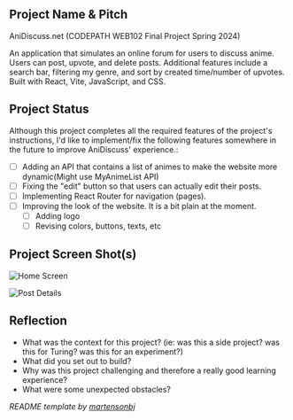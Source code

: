 ## Project Name & Pitch

AniDiscuss.net (CODEPATH WEB102 Final Project Spring 2024)

An application that simulates an online forum for users to discuss anime. Users can post, upvote, and delete posts. Additional features include a search bar, filtering my genre, and sort by created time/number of upvotes. Built with React, Vite, JavaScript, and CSS.

## Project Status

Although this project completes all the required features of the project's instructions, I'd like to implement/fix the following features somewhere in the future to improve AniDiscuss' experience.:
- [ ] Adding an API that contains a list of animes to make the website more dynamic(Might use MyAnimeList API)
- [ ] Fixing the "edit" button so that users can actually edit their posts.
- [ ] Implementing React Router for navigation (pages).
- [ ] Improving the look of the website. It is a bit plain at the moment.
  - [ ] Adding logo
  - [ ] Revising colors, buttons, texts, etc

## Project Screen Shot(s)

![Home Screen](https://github.com/jenneetee/anidiscuss-project/assets/106610124/757fffef-98f1-4f90-b283-cc3b2cd85043)



![Post Details](https://github.com/jenneetee/anidiscuss-project/assets/106610124/6f85c85c-f3bf-456b-8a74-7e5d88aab38d)


## Reflection

  - What was the context for this project? (ie: was this a side project? was this for Turing? was this for an experiment?)
  - What did you set out to build?
  - Why was this project challenging and therefore a really good learning experience?
  - What were some unexpected obstacles?


*README template by [martensonbj](https://gist.github.com/martensonbj/6bf2ec2ed55f5be723415ea73c4557c4)*
